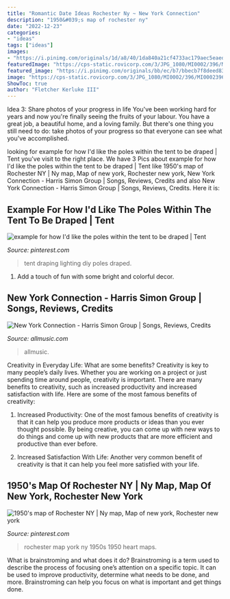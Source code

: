 ```yaml
---
title: "Romantic Date Ideas Rochester Ny ~ New York Connection"
description: "1950&#039;s map of rochester ny"
date: "2022-12-23"
categories:
- "ideas"
tags: ["ideas"]
images:
- "https://i.pinimg.com/originals/1d/a8/40/1da840a21cf4733ac179aec5eaed5899.jpg"
featuredImage: "https://cps-static.rovicorp.com/3/JPG_1080/MI0002/396/MI0002396326.jpg?partner=allrovi.com"
featured_image: "https://i.pinimg.com/originals/bb/ec/b7/bbecb7f8deed833977e3c1d34c800333.jpg"
image: "https://cps-static.rovicorp.com/3/JPG_1080/MI0002/396/MI0002396326.jpg?partner=allrovi.com"
ShowToc: true
author: "Fletcher Kerluke III"
---
```



Idea 3: Share photos of your progress in life
You've been working hard for years and now you're finally seeing the fruits of your labour. You have a great job, a beautiful home, and a loving family. But there's one thing you still need to do: take photos of your progress so that everyone can see what you've accomplished.

	

		
looking for example for how I&#039;d like the poles within the tent to be draped | Tent you've visit to the right place. We have 3 Pics about example for how I&#039;d like the poles within the tent to be draped | Tent like 1950&#039;s map of Rochester NY | Ny map, Map of new york, Rochester new york, New York Connection - Harris Simon Group | Songs, Reviews, Credits and also New York Connection - Harris Simon Group | Songs, Reviews, Credits. Here it is:
		
    
## Example For How I&#039;d Like The Poles Within The Tent To Be Draped | Tent

<img loading=lazy src="https://i.pinimg.com/originals/bb/ec/b7/bbecb7f8deed833977e3c1d34c800333.jpg" onerror="this.onerror=null;this.src='https://tse1.mm.bing.net/th?id=OIP.NGx78bt3Ek0gbQKXfk8D3gHaFj&amp;pid=15.1';" alt="example for how I&#039;d like the poles within the tent to be draped | Tent">

_Source: pinterest.com_

>tent draping lighting diy poles draped. 

	

1. Add a touch of fun with some bright and colorful decor.

    
## New York Connection - Harris Simon Group | Songs, Reviews, Credits

<img loading=lazy src="https://cps-static.rovicorp.com/3/JPG_1080/MI0002/396/MI0002396326.jpg?partner=allrovi.com" onerror="this.onerror=null;this.src='https://tse4.mm.bing.net/th?id=OIP.1L9mwke_EppcjXe44RHf9QHaHj&amp;pid=15.1';" alt="New York Connection - Harris Simon Group | Songs, Reviews, Credits">

_Source: allmusic.com_

>allmusic. 

	

Creativity in Everyday Life: What are some benefits?
Creativity is key to many people’s daily lives. Whether you are working on a project or just spending time around people, creativity is important. There are many benefits to creativity, such as increased productivity and increased satisfaction with life. Here are some of the most famous benefits of creativity: 
1) Increased Productivity: One of the most famous benefits of creativity is that it can help you produce more products or ideas than you ever thought possible. By being creative, you can come up with new ways to do things and come up with new products that are more efficient and productive than ever before. 

2) Increased Satisfaction With Life: Another very common benefit of creativity is that it can help you feel more satisfied with your life.

    
## 1950&#039;s Map Of Rochester NY | Ny Map, Map Of New York, Rochester New York

<img loading=lazy src="https://i.pinimg.com/originals/1d/a8/40/1da840a21cf4733ac179aec5eaed5899.jpg" onerror="this.onerror=null;this.src='https://tse4.mm.bing.net/th?id=OIP.pWZdNUkiatm2ViCQvCyX8QHaM1&amp;pid=15.1';" alt="1950&#039;s map of Rochester NY | Ny map, Map of new york, Rochester new york">

_Source: pinterest.com_

>rochester map york ny 1950s 1950 heart maps. 

	

What is brainstroming and what does it do?
Brainstroming is a term used to describe the process of focusing one’s attention on a specific topic. It can be used to improve productivity, determine what needs to be done, and more. Brainstroming can help you focus on what is important and get things done.

